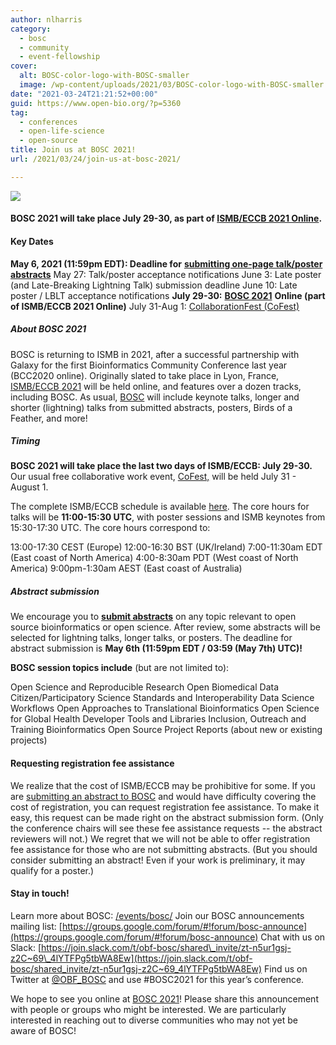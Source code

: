 ```yaml
---
author: nlharris
category:
  - bosc
  - community
  - event-fellowship
cover:
  alt: BOSC-color-logo-with-BOSC-smaller
  image: /wp-content/uploads/2021/03/BOSC-color-logo-with-BOSC-smaller.jpeg
date: "2021-03-24T21:21:52+00:00"
guid: https://www.open-bio.org/?p=5360
tag:
  - conferences
  - open-life-science
  - open-source
title: Join us at BOSC 2021!
url: /2021/03/24/join-us-at-bosc-2021/

---
```

![](/wp-content/uploads/2021/03/Colour-Horizontal-Full-Name.png)

#### BOSC 2021 will take place July 29-30, as part of [ISMB/ECCB 2021 Online](https://www.iscb.org/ismbeccb2021/).

#### Key Dates

**May 6, 2021 (11:59pm EDT): Deadline for** [**submitting one-page talk/poster abstracts**](/events/bosc/submit/)
May 27: Talk/poster acceptance notifications
June 3: Late poster (and Late-Breaking Lightning Talk) submission deadline
June 10: Late poster / LBLT acceptance notifications
**July 29-30:** [**BOSC 2021**](/events/bosc/) **Online (part of ISMB/ECCB 2021 Online)**
July 31-Aug 1: [CollaborationFest (CoFest)](/events/bosc-2021/collaborationfest/)

##### About BOSC 2021

BOSC is returning to ISMB in 2021, after a successful partnership with Galaxy for the first Bioinformatics Community Conference last year (BCC2020 online). Originally slated to take place in Lyon, France, [ISMB/ECCB 2021](https://www.iscb.org/ismbeccb2021/) will be held online, and features over a dozen tracks, including BOSC. As usual, [BOSC](/events/bosc/) will include keynote talks, longer and shorter (lightning) talks from submitted abstracts, posters, Birds of a Feather, and more!

##### Timing

**BOSC 2021 will take place the last two days of ISMB/ECCB: July 29-30.** Our usual free collaborative work event, [CoFest,](/events/bosc-2021/collaborationfest/) will be held July 31 - August 1.

The complete ISMB/ECCB schedule is available [here](https://www.iscb.org/cms_addon/conferences/ismbeccb2021/schedule/schedule.php). The core hours for talks will be **11:00-15:30 UTC**, with poster sessions and ISMB keynotes from 15:30-17:30 UTC. The core hours correspond to:

13:00-17:30 CEST (Europe)
12:00-16:30 BST (UK/Ireland)
7:00-11:30am EDT (East coast of North America)
4:00-8:30am PDT (West coast of North America)
9:00pm-1:30am AEST (East coast of Australia)

##### Abstract submission

We encourage you to [**submit abstracts**](/events/bosc/submit/) on any topic relevant to open source bioinformatics or open science. After review, some abstracts will be selected for lightning talks, longer talks, or posters. The deadline for abstract submission is **May 6th (11:59pm EDT / 03:59 (May 7th) UTC)!**

**BOSC session topics include** (but are not limited to):

Open Science and Reproducible Research
Open Biomedical Data
Citizen/Participatory Science
Standards and Interoperability
Data Science
Workflows
Open Approaches to Translational Bioinformatics
Open Science for Global Health
Developer Tools and Libraries
Inclusion, Outreach and Training
Bioinformatics Open Source Project Reports (about new or existing projects)

#### Requesting registration fee assistance

We realize that the cost of ISMB/ECCB may be prohibitive for some. If you are [submitting an abstract to BOSC](/events/bosc-2021/submit/) and would have difficulty covering the cost of registration, you can request registration fee assistance. To make it easy, this request can be made right on the abstract submission form. (Only the conference chairs will see these fee assistance requests -- the abstract reviewers will not.) We regret that we will not be able to offer registration fee assistance for those who are not submitting abstracts. (But you should consider submitting an abstract! Even if your work is preliminary, it may qualify for a poster.)

#### Stay in touch!

Learn more about BOSC: [/events/bosc/](/events/bosc/)
Join our BOSC announcements mailing list: [https://groups.google.com/forum/#!forum/bosc-announce](https://groups.google.com/forum/#!forum/bosc-announce)
Chat with us on Slack: [https://join.slack.com/t/obf-bosc/shared\_invite/zt-n5ur1gsj-z2C~69\_4lYTFPg5tbWA8Ew](https://join.slack.com/t/obf-bosc/shared_invite/zt-n5ur1gsj-z2C~69_4lYTFPg5tbWA8Ew)
Find us on Twitter at [@OBF\_BOSC](http://twitter.com/OBF_BOSC) and use #BOSC2021 for this year’s conference.

We hope to see you online at [BOSC 2021](/events/bosc/)! Please share this announcement with people or groups who might be interested. We are particularly interested in reaching out to diverse communities who may not yet be aware of BOSC!
